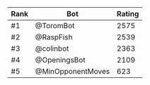 Rank|Bot|Rating
---|---|---
#1|@ToromBot|2575
#2|@RaspFish|2539
#3|@colinbot|2363
#4|@OpeningsBot|2109
#5|@MinOpponentMoves|623
